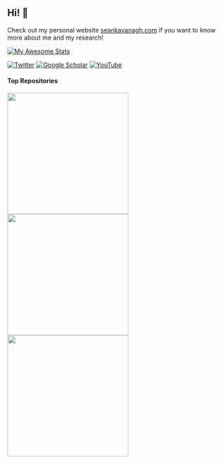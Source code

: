 ## Hi! 👋
Check out my personal website [seankavanagh.com](https://seankavanagh.com) if you want to know more about me and my research!

<!--
[![Seán's GitHub stats](https://github-readme-stats-git-masterorgs-github-readme-stats-team.vercel.app/api?username=kavanase&include_orgs=true&count_private=true&show_icons=true&theme=radical&role=OWNER,COLLABORATOR)](https://github.com/kavanase)
-->

[![My Awesome Stats](https://awesome-github-stats.azurewebsites.net/user-stats/kavanase?cardType=level-alternate&theme=tokyonight&border_radius=10&include_all_commits=true)](https://seankavanagh.com)

[![Twitter](https://img.shields.io/badge/Twitter-%231DA1F2.svg?style=for-the-badge&logo=Twitter&logoColor=white)](https://twitter.com/Kavanagh_Sean_)   [![Google Scholar](https://img.shields.io/badge/Google%20Scholar-4285F4?style=for-the-badge&logo=google-scholar&logoColor=white)](https://scholar.google.com/citations?user=P-7ICrQAAAAJ)   [![YouTube](https://img.shields.io/badge/YouTube-%23FF0000.svg?style=for-the-badge&logo=YouTube&logoColor=white)](https://www.youtube.com/c/Se%C3%A1nRKavanagh)

<!--
Unhide stars when feature to have organisation stars gets added. Currently much lower than actually the case...
-->

#### Top Repositories

<a href="https://github.com/SMTG-UCL/ShakeNBreak">
  <img align="center" src="https://github-readme-stats-git-masterorgs-github-readme-stats-team.vercel.app/api/pin/?username=SMTG-UCL&repo=ShakeNBreak&theme=tokyonight" width="275" />
</a>

<a href="https://github.com/SMTG-UCL/doped">
  <img align="center" src="https://github-readme-stats-git-masterorgs-github-readme-stats-team.vercel.app/api/pin/?username=SMTG-UCL&repo=doped&theme=tokyonight" width="275" />
</a>

<a href="https://github.com/kavanase/vaspup2.0">
  <img align="center" src="https://github-readme-stats-git-masterorgs-github-readme-stats-team.vercel.app/api/pin/?username=kavanase&repo=vaspup2.0&theme=tokyonight" width="275" />
</a>
